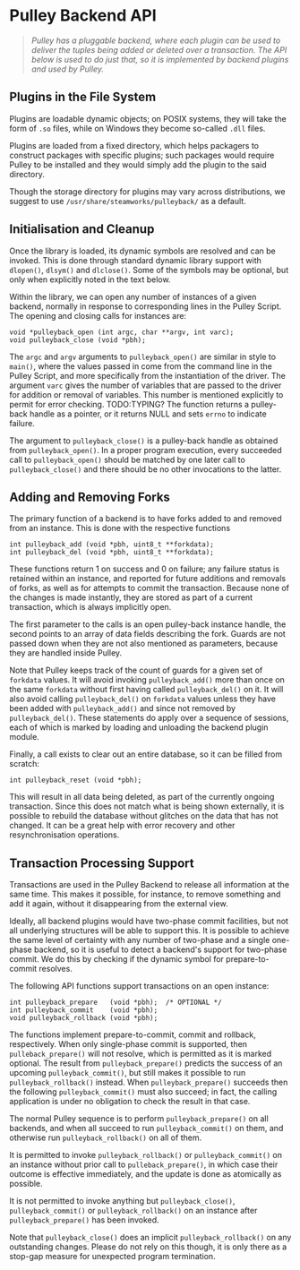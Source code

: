 # Pulley Backend API

> *Pulley has a pluggable backend, where each plugin can be used to deliver
> the tuples being added or deleted over a transaction.  The API below is
> used to do just that, so it is implemented by backend plugins and used by
> Pulley.*


## Plugins in the File System

Plugins are loadable dynamic objects; on POSIX systems, they will take the
form of `.so` files, while on Windows they become so-called `.dll` files.

Plugins are loaded from a fixed directory, which helps packagers to construct
packages with specific plugins; such packages would require Pulley to be
installed and they would simply add the plugin to the said directory.

Though the storage directory for plugins may vary across distributions,
we suggest to use `/usr/share/steamworks/pulleyback/` as a default.


## Initialisation and Cleanup

Once the library is loaded, its dynamic symbols are resolved and can be
invoked.  This is done through standard dynamic library support with
`dlopen()`, `dlsym()` and `dlclose()`.  Some of the symbols may be
optional, but only when explicitly noted in the text below.

Within the library, we can open any number of instances of a given backend,
normally in response to corresponding lines in the Pulley Script.  The
opening and closing calls for instances are:

    void *pulleyback_open (int argc, char **argv, int varc);
    void pulleyback_close (void *pbh);

The `argc` and `argv` arguments to `pulleyback_open()` are similar in style
to `main()`, where the values passed in come from the command line in the
Pulley Script, and more specifically from the instantiation of the driver.
The argument `varc` gives the number of variables that are passed to the
driver for addition or removal of variables.  This number is mentioned
explicitly to permit for error checking.  TODO:TYPING?
The function returns a pulley-back handle as a pointer, or it returns NULL and
sets `errno` to indicate failure.

The argument to `pulleyback_close()` is a pulley-back handle as obtained
from `pulleyback_open()`.  In a proper program execution, every succeeded
call to `pulleyback_open()` should be matched by one later call to
`pulleyback_close()` and there should be no other invocations to the latter.


## Adding and Removing Forks

The primary function of a backend is to have forks added to and removed from
an instance.  This is done with the respective functions

    int pulleyback_add (void *pbh, uint8_t **forkdata);
    int pulleyback_del (void *pbh, uint8_t **forkdata);

These functions return 1 on success and 0 on failure; any failure status
is retained within an instance, and reported for future additions and
removals of forks, as well as for attempts to commit the transaction.
Because none of the changes is made instantly, they are stored as part
of a current transaction, which is always implicitly open.

The first parameter to the calls is an open pulley-back instance handle,
the second
points to an array of data fields describing the fork.  Guards are not
passed down when they are not also mentioned as parameters, because they
are handled inside Pulley.

Note that Pulley keeps track of the count of guards for a given set of
`forkdata` values.  It will avoid invoking `pulleyback_add()` more than
once on the same `forkdata` without first having called `pulleyback_del()`
on it.  It will also avoid calling `pulleyback_del()` on `forkdata` values
unless they have been added with `pulleyback_add()` and since not removed by
`pulleyback_del()`.  These statements do apply over a sequence of sessions,
each of which is marked by loading and unloading the backend plugin module.

Finally, a call exists to clear out an entire database, so it can be
filled from scratch:

    int pulleyback_reset (void *pbh);

This will result in all data being deleted, as part of the currently
ongoing transaction.  Since this does not match what is being shown
externally, it is possible to rebuild the database without glitches on
the data that has not changed.  It can be a great help with error recovery
and other resynchronisation operations.


## Transaction Processing Support

Transactions are used in the Pulley Backend to release all information
at the same time.  This makes it possible, for instance, to remove something
and add it again, without it disappearing from the external view.

Ideally, all backend plugins would have two-phase commit facilities, but
not all underlying structures will be able to support this.  It is
possible to achieve the same level of certainty with any number of
two-phase and a single one-phase backend, so it is useful to detect
a backend's support for two-phase commit.  We do this by checking if
the dynamic symbol for prepare-to-commit resolves.

The following API functions support transactions on an open instance:

    int pulleyback_prepare   (void *pbh);  /* OPTIONAL */
    int pulleyback_commit    (void *pbh);
    void pulleyback_rollback (void *pbh);

The functions implement prepare-to-commit, commit and rollback, respectively.
When only single-phase commit is supported, then `pulleback_prepare()` will
not resolve, which is permitted as it is marked optional.  The result from
`pulleyback_prepare()` predicts the success of an upcoming
`pulleyback_commit()`, but still makes it possible to run
`pulleyback_rollback()` instead.  When `pulleyback_prepare()` succeeds
then the following `pulleyback_commit()` must also succeed; in fact, the
calling application is under no obligation to check the result in that case.

The normal Pulley sequence is to perform `pulleyback_prepare()` on all
backends, and when all succeed to run `pulleyback_commit()` on them,
and otherwise run `pulleyback_rollback()` on all of them.

It is permitted to invoke `pulleyback_rollback()` or `pulleyback_commit()`
on an instance
without prior call to `pulleback_prepare()`, in which case their outcome
is effective immediately, and the update is done as atomically as possible.

It is not permitted to invoke anything but `pulleyback_close()`,
`pulleyback_commit()` or `pulleyback_rollback()` on an instance
after `pulleyback_prepare()` has been invoked.

Note that `pulleyback_close()` does an implicit `pulleyback_rollback()`
on any outstanding changes.  Please do not rely on this though, it is
only there as a stop-gap measure for unexpected program termination.


